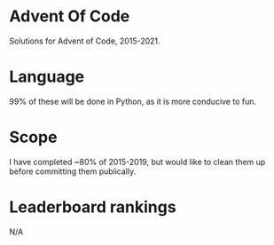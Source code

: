 # Advent Of Code
Solutions for Advent of Code, 2015-2021.

# Language
99% of these will be done in Python, as it is more conducive to fun.

# Scope
I have completed ~80% of 2015-2019, but would like to clean them up before committing them publically.

# Leaderboard rankings

N/A
